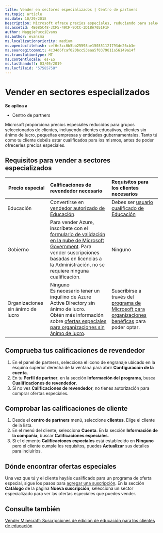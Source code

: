 ```yaml
---
title: Vender en sectores especializados | Centro de partners
ms.topic: article
ms.date: 10/29/2018
Description: Microsoft ofrece precios especiales, reduciendo para seleccionar grupos de clientes, incluidos los clientes de educación, los clientes sin ánimo de lucro y usuarios de la administración.
ms.assetid: 4E085C48-3CF5-49CF-9DCC-3D18A7051F1F
author: MaggiePucciEvans
ms.author: evansma
ms.localizationpriority: medium
ms.openlocfilehash: cef6e3cc6b5bb25593ae150351121793de26cb3e
ms.sourcegitcommit: 4c34d6fcaf020bcc53eaa5f0379011a56149a14f
ms.translationtype: MT
ms.contentlocale: es-ES
ms.lasthandoff: 03/05/2019
ms.locfileid: "57585758"
---
```

# <a name="sell-to-specialized-industries"></a>Vender en sectores especializados

**Se aplica a**

-  Centro de partners

Microsoft proporciona precios especiales reducidos para grupos seleccionados de clientes, incluyendo clientes educativos, clientes sin ánimo de lucro, pequeñas empresas y entidades gubernamentales. Tanto tú como tu cliente debéis estar cualificados para los mismos, antes de poder ofrecerles precios especiales. 

## <a name="requirements-to-sell-to-specialized-industries"></a>Requisitos para vender a sectores especializados

|**Precio especial**   |**Calificaciones de revendedor necesario**   |**Requisitos para los clientes necesarios**   |
|----------------------------|:---------------------------------|:------------------------------------------|
|Educación   |Convertirse en [vendedor autorizado de Educación](https://www.mepn.com).   | Debes ser [usuario cualificado de Educación](https://www.microsoftvolumelicensing.com/DocumentSearch.aspx?Mode=3&DocumentTypeId=7)   |
|Gobierno   |Para vender Azure, inscríbete con el [formulario de validación en la nube de Microsoft Government](https://azuregov.microsoft.com/csp). Para vender suscripciones basadas en licencias a la Administración, no se requiere ninguna cualificación.|   Ninguno|
|Organizaciones sin ánimo de lucro  |Ninguno<br>Es necesario tener un inquilino de Azure Active Directory sin ánimo de lucro.<br>Obtén más información sobre [ofertas especiales para organizaciones sin ánimo de lucro](https://assetsprod.microsoft.com/mpn/en-us/nonprofit-skus-in-csp-faq.pdf).   |Suscribirse a través del [programa de Microsoft para organizaciones benéficas](https://nonprofit.microsoft.com/#/register) para poder optar.   |


## <a name="check-your-reseller-qualifications"></a>Comprueba tus calificaciones de revendedor

1.  En el panel de partners, selecciona el icono de engranaje ubicado en la esquina superior derecha de la ventana para abrir **Configuración de la cuenta**.
2.  En tu **Perfil de partner**, en la sección **Información del programa**, busca **Cualificaciones de revendedor**.
3.  Si no ves **Calificaciones de revendedor**, no tienes autorización para comprar ofertas especiales.

## <a name="check-the-customer-qualifications"></a>Comprobar las calificaciones de cliente

1.  Desde el **centro de partners** menú, seleccione **clientes**. Elige el cliente de la lista.
2.  En el menú del cliente, selecciona **Cuenta**. En la sección **Información de la compañía**, buscar **Calificaciones especiales**.
3.  Si el elemento **Calificaciones especiales** está establecido en **Ninguno** pero el cliente cumple los requisitos, puedes **Actualizar** sus detalles para incluirlos.

## <a name="where-to-find-special-offers"></a>Dónde encontrar ofertas especiales

Una vez que tú y el cliente hayáis cualificado para un programa de oferta especial, sigue los pasos para [agregar una suscripción](create-a-new-subscription.md). En la sección **Catálogo** de la página **Nueva suscripción**, selecciona un sector especializado para ver las ofertas especiales que puedes vender.

## <a name="see-also"></a>Consulte también

[Vender Minecraft: Suscripciones de edición de educación para los clientes de educación](minecraft-subscriptions.md)


 

 

 



